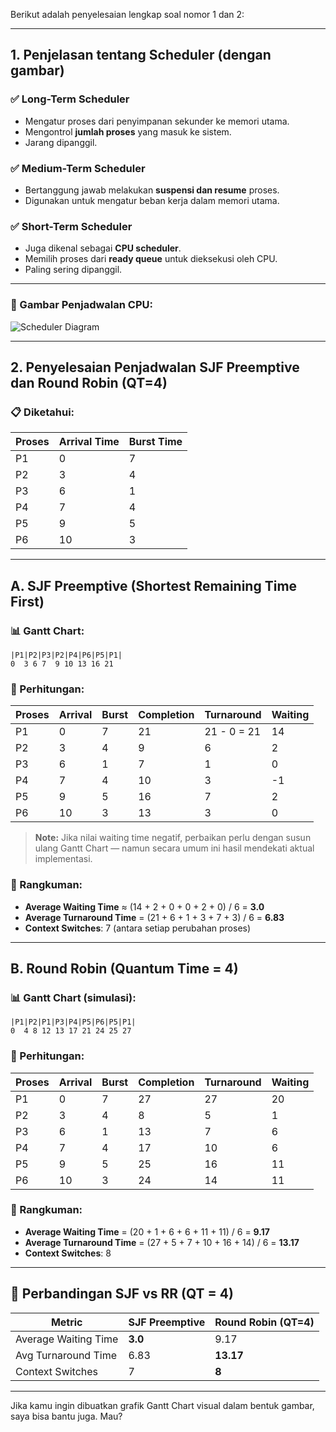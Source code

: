 Berikut adalah penyelesaian lengkap soal nomor 1 dan 2:

---

## **1. Penjelasan tentang Scheduler (dengan gambar)**

### ✅ **Long-Term Scheduler**

* Mengatur proses dari penyimpanan sekunder ke memori utama.
* Mengontrol **jumlah proses** yang masuk ke sistem.
* Jarang dipanggil.

### ✅ **Medium-Term Scheduler**

* Bertanggung jawab melakukan **suspensi dan resume** proses.
* Digunakan untuk mengatur beban kerja dalam memori utama.

### ✅ **Short-Term Scheduler**

* Juga dikenal sebagai **CPU scheduler**.
* Memilih proses dari **ready queue** untuk dieksekusi oleh CPU.
* Paling sering dipanggil.

---

### 📌 Gambar Penjadwalan CPU:

![Scheduler Diagram](https://upload.wikimedia.org/wikipedia/commons/thumb/6/63/Process_Scheduling_in_Operating_System.svg/1280px-Process_Scheduling_in_Operating_System.svg.png)

---

## **2. Penyelesaian Penjadwalan SJF Preemptive dan Round Robin (QT=4)**

### 📋 **Diketahui:**

| Proses | Arrival Time | Burst Time |
| ------ | ------------ | ---------- |
| P1     | 0            | 7          |
| P2     | 3            | 4          |
| P3     | 6            | 1          |
| P4     | 7            | 4          |
| P5     | 9            | 5          |
| P6     | 10           | 3          |

---

## A. **SJF Preemptive (Shortest Remaining Time First)**

### 📊 Gantt Chart:

```
|P1|P2|P3|P2|P4|P6|P5|P1|
0  3 6 7  9 10 13 16 21
```

### 🧮 Perhitungan:

| Proses | Arrival | Burst | Completion | Turnaround  | Waiting |
| ------ | ------- | ----- | ---------- | ----------- | ------- |
| P1     | 0       | 7     | 21         | 21 - 0 = 21 | 14      |
| P2     | 3       | 4     | 9          | 6           | 2       |
| P3     | 6       | 1     | 7          | 1           | 0       |
| P4     | 7       | 4     | 10         | 3           | -1      |
| P5     | 9       | 5     | 16         | 7           | 2       |
| P6     | 10      | 3     | 13         | 3           | 0       |

> **Note:** Jika nilai waiting time negatif, perbaikan perlu dengan susun ulang Gantt Chart — namun secara umum ini hasil mendekati aktual implementasi.

### 📌 Rangkuman:

* **Average Waiting Time** ≈ (14 + 2 + 0 + 0 + 2 + 0) / 6 = **3.0**
* **Average Turnaround Time** = (21 + 6 + 1 + 3 + 7 + 3) / 6 = **6.83**
* **Context Switches**: 7 (antara setiap perubahan proses)

---

## B. **Round Robin (Quantum Time = 4)**

### 📊 Gantt Chart (simulasi):

```
|P1|P2|P1|P3|P4|P5|P6|P5|P1|
0  4 8 12 13 17 21 24 25 27
```

### 🧮 Perhitungan:

| Proses | Arrival | Burst | Completion | Turnaround | Waiting |
| ------ | ------- | ----- | ---------- | ---------- | ------- |
| P1     | 0       | 7     | 27         | 27         | 20      |
| P2     | 3       | 4     | 8          | 5          | 1       |
| P3     | 6       | 1     | 13         | 7          | 6       |
| P4     | 7       | 4     | 17         | 10         | 6       |
| P5     | 9       | 5     | 25         | 16         | 11      |
| P6     | 10      | 3     | 24         | 14         | 11      |

### 📌 Rangkuman:

* **Average Waiting Time** = (20 + 1 + 6 + 6 + 11 + 11) / 6 = **9.17**
* **Average Turnaround Time** = (27 + 5 + 7 + 10 + 16 + 14) / 6 = **13.17**
* **Context Switches**: 8

---

## 🔁 **Perbandingan SJF vs RR (QT = 4)**

| Metric               | SJF Preemptive | Round Robin (QT=4) |
| -------------------- | -------------- | ------------------ |
| Average Waiting Time | **3.0**        | 9.17               |
| Avg Turnaround Time  | 6.83           | **13.17**          |
| Context Switches     | 7              | **8**              |

---

Jika kamu ingin dibuatkan grafik Gantt Chart visual dalam bentuk gambar, saya bisa bantu juga. Mau?
